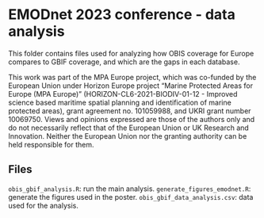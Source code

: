 # EMODnet 2023 conference - data analysis

This folder contains files used for analyzing how OBIS coverage for Europe compares to GBIF coverage, and which are the gaps in each database.

This work was part of the MPA Europe project, which was co-funded by the European Union under Horizon Europe project “Marine Protected Areas for Europe (MPA Europe)” (HORIZON-CL6-2021-BIODIV-01-12 - Improved science based maritime spatial planning and identification of marine protected areas), grant agreement no. 101059988, and UKRI grant number 10069750. Views and opinions expressed are those of the authors only and do not necessarily reflect that of the European Union or UK Research and Innovation. Neither the European Union nor the granting authority can be held responsible for them.

## Files

`obis_gbif_analysis.R`: run the main analysis.
`generate_figures_emodnet.R`: generate the figures used in the poster.
`obis_gbif_data_analysis.csv`: data used for the analysis.